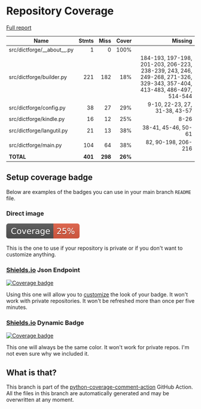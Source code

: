 # Repository Coverage

[Full report](https://htmlpreview.github.io/?https://github.com/andgineer/dictforge/blob/python-coverage-comment-action-data/htmlcov/index.html)

| Name                           |    Stmts |     Miss |   Cover |   Missing |
|------------------------------- | -------: | -------: | ------: | --------: |
| src/dictforge/\_\_about\_\_.py |        1 |        0 |    100% |           |
| src/dictforge/builder.py       |      221 |      182 |     18% |184-193, 197-198, 201-203, 206-223, 238-239, 243, 246, 249-268, 271-326, 329-343, 357-404, 413-483, 486-497, 514-544 |
| src/dictforge/config.py        |       38 |       27 |     29% |9-10, 22-23, 27, 31-38, 43-57 |
| src/dictforge/kindle.py        |       16 |       12 |     25% |      8-26 |
| src/dictforge/langutil.py      |       21 |       13 |     38% |38-41, 45-46, 50-61 |
| src/dictforge/main.py          |      104 |       64 |     38% |82, 90-198, 206-216 |
|                      **TOTAL** |  **401** |  **298** | **26%** |           |


## Setup coverage badge

Below are examples of the badges you can use in your main branch `README` file.

### Direct image

[![Coverage badge](https://raw.githubusercontent.com/andgineer/dictforge/python-coverage-comment-action-data/badge.svg)](https://htmlpreview.github.io/?https://github.com/andgineer/dictforge/blob/python-coverage-comment-action-data/htmlcov/index.html)

This is the one to use if your repository is private or if you don't want to customize anything.

### [Shields.io](https://shields.io) Json Endpoint

[![Coverage badge](https://img.shields.io/endpoint?url=https://raw.githubusercontent.com/andgineer/dictforge/python-coverage-comment-action-data/endpoint.json)](https://htmlpreview.github.io/?https://github.com/andgineer/dictforge/blob/python-coverage-comment-action-data/htmlcov/index.html)

Using this one will allow you to [customize](https://shields.io/endpoint) the look of your badge.
It won't work with private repositories. It won't be refreshed more than once per five minutes.

### [Shields.io](https://shields.io) Dynamic Badge

[![Coverage badge](https://img.shields.io/badge/dynamic/json?color=brightgreen&label=coverage&query=%24.message&url=https%3A%2F%2Fraw.githubusercontent.com%2Fandgineer%2Fdictforge%2Fpython-coverage-comment-action-data%2Fendpoint.json)](https://htmlpreview.github.io/?https://github.com/andgineer/dictforge/blob/python-coverage-comment-action-data/htmlcov/index.html)

This one will always be the same color. It won't work for private repos. I'm not even sure why we included it.

## What is that?

This branch is part of the
[python-coverage-comment-action](https://github.com/marketplace/actions/python-coverage-comment)
GitHub Action. All the files in this branch are automatically generated and may be
overwritten at any moment.